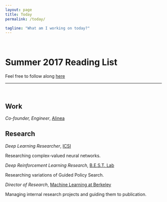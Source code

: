```yaml
---
layout: page
title: Today
permalink: /today/

tagline: "What am I working on today?"
---
```

<br>

# Summer 2017 Reading List

Feel free to follow along [here](https://docs.google.com/spreadsheets/d/1921snepdp5iQMqTfHic7fOtcgaXH27XK9MBS993cQXg/edit?usp=sharing)

***

<br>

## Work
*Co-founder, Engineer*, [Alinea](http://www.alinea.ai) 

## Research

*Deep Learning Researcher*, [ICSI](https://www.icsi.berkeley.edu/icsi/)
<p>
Researching complex-valued neural networks.
</p>

*Deep Reinforcement Learning Research*, [B.E.S.T. Lab](https://www.icsi.berkeley.edu/icsi/)
<p>
Researching variations of Guided Policy Search.
</p>


*Director of Research*, [Machine Learning at Berkeley](https://ml.berkeley.edu/)
<p>
Managing internal research projects and guiding them to publication. 
</p>



